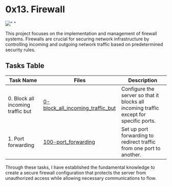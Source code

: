 # 0x13. Firewall

![" "](https://media1.tenor.com/m/ZDc91TS5Wi4AAAAC/wow-cewl.gif)

This project focuses on the implementation and management of firewall systems. Firewalls are crucial for securing network infrastructure by controlling incoming and outgoing network traffic based on predetermined security rules.

## Tasks Table

| Task Name | Files | Description |
|-----------|-------|-------------|
| 0. Block all incoming traffic but | [0-block_all_incoming_traffic_but](./0-block_all_incoming_traffic_but) | Configure the server so that it blocks all incoming traffic except for specific ports. |
| 1. Port forwarding | [100-port_forwarding](./100-port_forwarding) | Set up port forwarding to redirect traffic from one port to another. |

Through these tasks, I have established the fundamental knowledge to create a secure firewall configuration that protects the server from unauthorized access while allowing necessary communications to flow.

